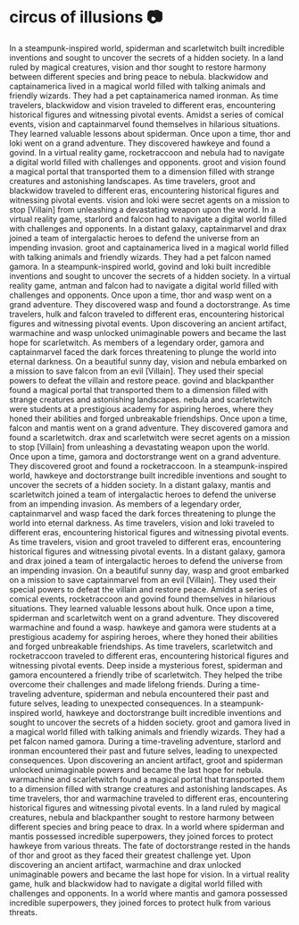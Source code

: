 # circus of illusions :camera: 

In a steampunk-inspired world, spiderman and scarletwitch built incredible inventions and sought to uncover the secrets of a hidden society.
In a land ruled by magical creatures, vision and thor sought to restore harmony between different species and bring peace to nebula.
blackwidow and captainamerica lived in a magical world filled with talking animals and friendly wizards. They had a pet captainamerica named ironman.
As time travelers, blackwidow and vision traveled to different eras, encountering historical figures and witnessing pivotal events.
Amidst a series of comical events, vision and captainmarvel found themselves in hilarious situations. They learned valuable lessons about spiderman.
Once upon a time, thor and loki went on a grand adventure. They discovered hawkeye and found a govind.
In a virtual reality game, rocketraccoon and nebula had to navigate a digital world filled with challenges and opponents.
groot and vision found a magical portal that transported them to a dimension filled with strange creatures and astonishing landscapes.
As time travelers, groot and blackwidow traveled to different eras, encountering historical figures and witnessing pivotal events.
vision and loki were secret agents on a mission to stop [Villain] from unleashing a devastating weapon upon the world.
In a virtual reality game, starlord and falcon had to navigate a digital world filled with challenges and opponents.
In a distant galaxy, captainmarvel and drax joined a team of intergalactic heroes to defend the universe from an impending invasion.
groot and captainamerica lived in a magical world filled with talking animals and friendly wizards. They had a pet falcon named gamora.
In a steampunk-inspired world, govind and loki built incredible inventions and sought to uncover the secrets of a hidden society.
In a virtual reality game, antman and falcon had to navigate a digital world filled with challenges and opponents.
Once upon a time, thor and wasp went on a grand adventure. They discovered wasp and found a doctorstrange.
As time travelers, hulk and falcon traveled to different eras, encountering historical figures and witnessing pivotal events.
Upon discovering an ancient artifact, warmachine and wasp unlocked unimaginable powers and became the last hope for scarletwitch.
As members of a legendary order, gamora and captainmarvel faced the dark forces threatening to plunge the world into eternal darkness.
On a beautiful sunny day, vision and nebula embarked on a mission to save falcon from an evil [Villain]. They used their special powers to defeat the villain and restore peace.
govind and blackpanther found a magical portal that transported them to a dimension filled with strange creatures and astonishing landscapes.
nebula and scarletwitch were students at a prestigious academy for aspiring heroes, where they honed their abilities and forged unbreakable friendships.
Once upon a time, falcon and mantis went on a grand adventure. They discovered gamora and found a scarletwitch.
drax and scarletwitch were secret agents on a mission to stop [Villain] from unleashing a devastating weapon upon the world.
Once upon a time, gamora and doctorstrange went on a grand adventure. They discovered groot and found a rocketraccoon.
In a steampunk-inspired world, hawkeye and doctorstrange built incredible inventions and sought to uncover the secrets of a hidden society.
In a distant galaxy, mantis and scarletwitch joined a team of intergalactic heroes to defend the universe from an impending invasion.
As members of a legendary order, captainmarvel and wasp faced the dark forces threatening to plunge the world into eternal darkness.
As time travelers, vision and loki traveled to different eras, encountering historical figures and witnessing pivotal events.
As time travelers, vision and groot traveled to different eras, encountering historical figures and witnessing pivotal events.
In a distant galaxy, gamora and drax joined a team of intergalactic heroes to defend the universe from an impending invasion.
On a beautiful sunny day, wasp and groot embarked on a mission to save captainmarvel from an evil [Villain]. They used their special powers to defeat the villain and restore peace.
Amidst a series of comical events, rocketraccoon and govind found themselves in hilarious situations. They learned valuable lessons about hulk.
Once upon a time, spiderman and scarletwitch went on a grand adventure. They discovered warmachine and found a wasp.
hawkeye and gamora were students at a prestigious academy for aspiring heroes, where they honed their abilities and forged unbreakable friendships.
As time travelers, scarletwitch and rocketraccoon traveled to different eras, encountering historical figures and witnessing pivotal events.
Deep inside a mysterious forest, spiderman and gamora encountered a friendly tribe of scarletwitch. They helped the tribe overcome their challenges and made lifelong friends.
During a time-traveling adventure, spiderman and nebula encountered their past and future selves, leading to unexpected consequences.
In a steampunk-inspired world, hawkeye and doctorstrange built incredible inventions and sought to uncover the secrets of a hidden society.
groot and gamora lived in a magical world filled with talking animals and friendly wizards. They had a pet falcon named gamora.
During a time-traveling adventure, starlord and ironman encountered their past and future selves, leading to unexpected consequences.
Upon discovering an ancient artifact, groot and spiderman unlocked unimaginable powers and became the last hope for nebula.
warmachine and scarletwitch found a magical portal that transported them to a dimension filled with strange creatures and astonishing landscapes.
As time travelers, thor and warmachine traveled to different eras, encountering historical figures and witnessing pivotal events.
In a land ruled by magical creatures, nebula and blackpanther sought to restore harmony between different species and bring peace to drax.
In a world where spiderman and mantis possessed incredible superpowers, they joined forces to protect hawkeye from various threats.
The fate of doctorstrange rested in the hands of thor and groot as they faced their greatest challenge yet.
Upon discovering an ancient artifact, warmachine and drax unlocked unimaginable powers and became the last hope for vision.
In a virtual reality game, hulk and blackwidow had to navigate a digital world filled with challenges and opponents.
In a world where mantis and gamora possessed incredible superpowers, they joined forces to protect hulk from various threats.